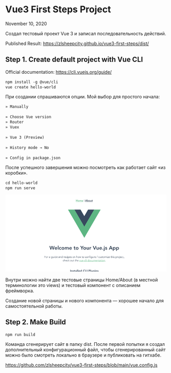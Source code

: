 # Vue3 First Steps Project
November 10, 2020

Создал тестовый проект Vue 3
и записал последовательность действий.

Published Result:
https://zlsheepcity.github.io/vue3-first-steps/dist/

## Step 1. Create default project with Vue CLI

Official documentation:
https://cli.vuejs.org/guide/

```
npm install -g @vue/cli
vue create hello-world
```

При создании спрашиваются опции.
Мой выбор для простого начала:

```
» Manually

» Choose Vue version
» Router
» Vuex

» Vue 3 (Preview)

» History mode → No

» Config in package.json
```

После успешного завершения можно посмотреть как работает сайт «из коробки».

```
cd hello-world
npm run serve
```

![Screenshot](docs/screen-001.png)

Внутри можно найти две тестовые страницы Home/About (в местной терминологии это views) и тестовый компонент с описанием фреймворка.

Создание новой страницы и нового компонента — хорошее начало для самостоятельной работы.


## Step 2. Make Build

```
npm run build
```

Команда сгенерирует сайт в папку dist. После первой попытки я создал дополнительный конфигурационный файл, чтобы сгенерированный сайт можно было смотреть локально в браузере и публиковать на гитхабе.

https://github.com/zlsheepcity/vue3-first-steps/blob/main/vue.config.js
